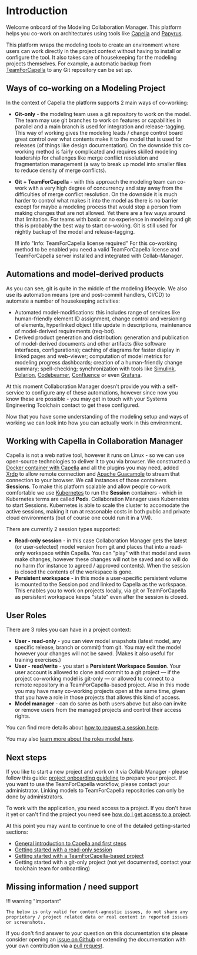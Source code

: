 <!--
 ~ SPDX-FileCopyrightText: Copyright DB Netz AG and the capella-collab-manager contributors
 ~ SPDX-License-Identifier: Apache-2.0
 -->

# Introduction

Welcome onboard of the Modeling Collaboration Manager. This platform helps you
co-work on architectures using tools like
[Capella](https://www.eclipse.org/capella/) and
[Papyrus](https://www.eclipse.org/papyrus/).

This platform wraps the modeling tools to create an environment where users can
work directly in the project context without having to install or configure the
tool. It also takes care of housekeeping for the modeling projects themselves.
For example, a automatic backup from
[TeamForCapella](https://www.obeosoft.com/en/team-for-capella) to any Git
repository can be set up.

## Ways of co-working on a Modeling Project

In the context of Capella the platform supports 2 main ways of co-working:

<!-- prettier-ignore-start -->

- **Git-only** - the modeling team uses a git repository to work on the model.
  The team may use git branches to work on features or capabilities in parallel
  and a main branch is used for integration and release-tagging. This way of
  working gives the modeling leads / change control board great control over
  what contents make it to the model that is used for releases (of things like
  design documentation). On the downside this co-working method is fairly
  complicated and requires skilled modeling leadership for challenges like
  merge conflict resolution and fragmentation management (a way to break up
  model into smaller files to reduce density of merge conflicts).
- **Git + TeamForCapella** - with this approach the modeling team can co-work
  with a very high degree of concurrency and stay away from the difficulties of
  merge conflict resolution. On the downside it is much harder to control what
  makes it into the model as there is no barrier except for maybe a modeling
  process that would stop a person from making changes that are not allowed.
  Yet there are a few ways around that limitation. For teams with basic or no
  experience in modeling and git this is probably the best way to start
  co-woking. Git is still used for nightly backup of the model and
  release-tagging.

    !!! info "Info: TeamForCapella license required"
        For this co-working method to be enabled you need a valid
        TeamForCapella license and TeamForCapella server installed and
        integrated with Collab-Manager.

<!-- prettier-ignore-end -->

## Automations and model-derived products

As you can see, git is quite in the middle of the modeling lifecycle. We also
use its automation means (pre and post-commit handlers, CI/CD) to automate a
number of housekeeping activities:

- Automated model-modifications: this includes range of services like
  human-friendly element ID assignment, change control and versioning of
  elements, hyperlinked object title update in descriptions, maintenance of
  model-derived requirements (req-bot).
- Derived product generation and distribution: generation and publication of
  model-derived documents and other artifacts (like software interfaces,
  configurations); caching of diagrams for faster display in linked pages and
  web-viewer; computation of model metrics for modeling progress dashboards;
  creation of a human-friendly change summary; spell-checking; synchronization
  with tools like [Simulink](https://mathworks.com/products/simulink.html),
  [Polarion](https://polarion.plm.automation.siemens.com/),
  [Codebeamer](https://codebeamer.com/),
  [Confluence](https://www.atlassian.com/software/confluence) or even
  [Grafana](https://grafana.com/).

At this moment Collaboration Manager doesn't provide you with a self-service to
configure any of these automations, however since now you know these are
possible - you may get in touch with your Systems Engineering Toolchain contact
to get these configured.

Now that you have some understanding of the modeling setup and ways of working
we can look into how you can actually work in this environment.

## Working with Capella in Collaboration Manager

Capella is not a web native tool, however it runs on Linux - so we can use
open-source technologies to deliver it to you via browser. We constructed a
[Docker container with Capella](https://github.com/DSD-DBS/capella-dockerimages)
and all the plugins you may need, added [Xrdp](http://xrdp.org/) to allow
remote connection and [Apache Guacamole](https://guacamole.apache.org/) to
stream that connection to your browser. We call instances of those containers
**Sessions**. To make this platform scalable and allow people co-work
comfortable we use [Kubernetes](https://kubernetes.io/) to run the **Session**
containers - which in Kubernetes terms are called **Pod**s. Collaboration
Manager uses Kubernetes to start Sessions. Kubernetes is able to scale the
cluster to accomodate the active sessions, making it run at reasonable costs in
both public and private cloud environments (but of course one could run it in a
VM).

There are currently 2 session types supported:

- **Read-only session** - in this case Collaboration Manager gets the latest
  (or user-selected) model version from git and places that into a read-only
  workspace within Capella. You can "play" with that model and even make
  changes, however these changes will not be saved and so will do no harm (for
  instance to agreed / approved contents). When the session is closed the
  contents of the workspace is gone.
- **Persistent workspace** - in this mode a user-specific persistent volume is
  mounted to the Session pod and linked to Capella as the workspace. This
  enables you to work on projects locally, via git or TeamForCapella as
  persistent workspace keeps "state" even after the session is closed.

## User Roles

There are 3 roles you can have in a project context:

- **User - read-only** - you can view model snapshots (latest model, any
  specific release, branch or commit) from git. You may edit the model however
  your changes will not be saved. (Makes it also useful for training
  exercises.)
- **User - read/write** - you start a **Persistent Workspace Session**. Your
  user account is allowed to clone and commit to a git project — if the project
  co-working model is git-only — or allowed to connect to a remote repository
  in a TeamForCapella-based project. Also in this mode you may have many
  co-working projects open at the same time, given that you have a role in
  those projects that allows this kind of access.
- **Model manager** - can do same as both users above but also can invite or
  remove users from the managed projects and control their access rights.

You can find more details about
[how to request a session here](sessions/request.md).

You may also [learn more about the roles model here](projects/roles.md).

## Next steps

If you like to start a new project and work on it via Collab Manager - please
follow this guide: [project onboarding guideline](projects/create.md) to
prepare your project. If you want to use the TeamForCapella workflow, please
contact your administrator. Linking models to TeamForCapella repositories can
only be done by administrators.

To work with the application, you need access to a project. If you don't have
it yet or can't find the project you need see
[how do I get access to a project](projects/access.md).

At this point you may want to continue to one of the detailed getting-started
sections:

- [General introduction to Capella and first steps](getting-started/capella-intro.md)
- [Getting started with a read-only session](sessions/types/read-only.md)
- [Getting started with a TeamForCapella-based project](sessions/types/persistent.md)
- Getting started with a git-only project (not yet documented, contact your
  toolchain team for onboarding)

## Missing information / need support

!!! warning "Important"

    The below is only valid for content-agnostic issues, do not share any
    proprietary / project related data or real content in reported issues or screenshots.

If you don't find answer to your question on this documentation site please
consider opening an
[issue on Github](https://github.com/DSD-DBS/capella-collab-manager/issues) or
extending the documentation with your own contribution via a
[pull request](https://github.com/DSD-DBS/capella-collab-manager/pulls).
